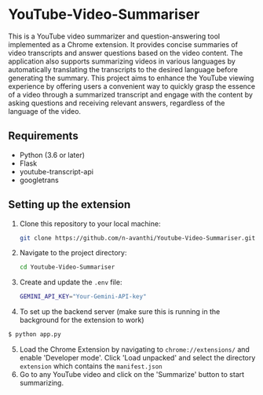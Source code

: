 # YouTube-Video-Summariser
This is a YouTube video summarizer and question-answering tool implemented as a Chrome extension. It provides concise summaries of video transcripts and answer questions based on the video content. The application also supports summarizing videos in various languages by automatically translating the transcripts to the desired language before generating the summary.
This project aims to enhance the YouTube viewing experience by offering users a convenient way to quickly grasp the essence of a video through a summarized transcript and engage with the content by asking questions and receiving relevant answers, regardless of the language of the video.

## Requirements
- Python (3.6 or later)
- Flask
- youtube-transcript-api
- googletrans

## Setting up the extension
1. Clone this repository to your local machine:

    ```bash
    git clone https://github.com/n-avanthi/Youtube-Video-Summariser.git
    ```
2. Navigate to the project directory:

    ```bash
    cd Youtube-Video-Summariser
    ```
3. Create and update the `.env` file:

    ```bash
    GEMINI_API_KEY="Your-Gemini-API-key"
    ```
4. To set up the backend server (make sure this is running in the background for the extension to work)
  ```bash
  $ python app.py
  ```
5. Load the Chrome Extension by navigating to ```chrome://extensions/``` and enable 'Developer mode'. Click 'Load unpacked' and select the directory ```extension``` which contains the ```manifest.json```
6. Go to any YouTube video and click on the 'Summarize' button to start summarizing.
